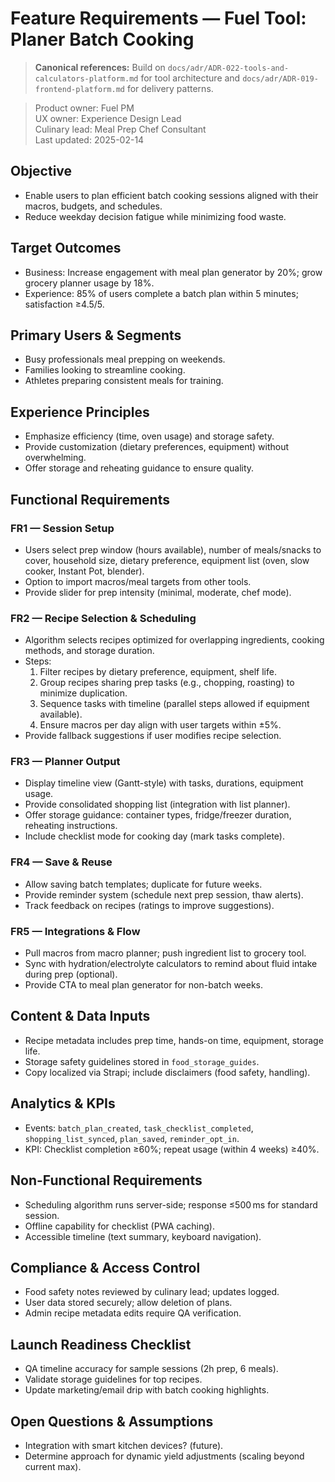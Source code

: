# Feature Requirements — Fuel Tool: Planer Batch Cooking

> **Canonical references:** Build on `docs/adr/ADR-022-tools-and-calculators-platform.md` for tool architecture and `docs/adr/ADR-019-frontend-platform.md` for delivery patterns.

> Product owner: Fuel PM  
> UX owner: Experience Design Lead  
> Culinary lead: Meal Prep Chef Consultant  
> Last updated: 2025-02-14

## Objective
- Enable users to plan efficient batch cooking sessions aligned with their macros, budgets, and schedules.
- Reduce weekday decision fatigue while minimizing food waste.

## Target Outcomes
- Business: Increase engagement with meal plan generator by 20%; grow grocery planner usage by 18%.
- Experience: 85% of users complete a batch plan within 5 minutes; satisfaction ≥4.5/5.

## Primary Users & Segments
- Busy professionals meal prepping on weekends.
- Families looking to streamline cooking.
- Athletes preparing consistent meals for training.

## Experience Principles
- Emphasize efficiency (time, oven usage) and storage safety.
- Provide customization (dietary preferences, equipment) without overwhelming.
- Offer storage and reheating guidance to ensure quality.

## Functional Requirements

### FR1 — Session Setup
- Users select prep window (hours available), number of meals/snacks to cover, household size, dietary preference, equipment list (oven, slow cooker, Instant Pot, blender).
- Option to import macros/meal targets from other tools.
- Provide slider for prep intensity (minimal, moderate, chef mode).

### FR2 — Recipe Selection & Scheduling
- Algorithm selects recipes optimized for overlapping ingredients, cooking methods, and storage duration.
- Steps:
    1. Filter recipes by dietary preference, equipment, shelf life.
    2. Group recipes sharing prep tasks (e.g., chopping, roasting) to minimize duplication.
    3. Sequence tasks with timeline (parallel steps allowed if equipment available).
    4. Ensure macros per day align with user targets within ±5%.
- Provide fallback suggestions if user modifies recipe selection.

### FR3 — Planner Output
- Display timeline view (Gantt-style) with tasks, durations, equipment usage.
- Provide consolidated shopping list (integration with list planner).
- Offer storage guidance: container types, fridge/freezer duration, reheating instructions.
- Include checklist mode for cooking day (mark tasks complete).

### FR4 — Save & Reuse
- Allow saving batch templates; duplicate for future weeks.
- Provide reminder system (schedule next prep session, thaw alerts).
- Track feedback on recipes (ratings to improve suggestions).

### FR5 — Integrations & Flow
- Pull macros from macro planner; push ingredient list to grocery tool.
- Sync with hydration/electrolyte calculators to remind about fluid intake during prep (optional).
- Provide CTA to meal plan generator for non-batch weeks.

## Content & Data Inputs
- Recipe metadata includes prep time, hands-on time, equipment, storage life.
- Storage safety guidelines stored in `food_storage_guides`.
- Copy localized via Strapi; include disclaimers (food safety, handling).

## Analytics & KPIs
- Events: `batch_plan_created`, `task_checklist_completed`, `shopping_list_synced`, `plan_saved`, `reminder_opt_in`.
- KPI: Checklist completion ≥60%; repeat usage (within 4 weeks) ≥40%.

## Non-Functional Requirements
- Scheduling algorithm runs server-side; response ≤500 ms for standard session.
- Offline capability for checklist (PWA caching).
- Accessible timeline (text summary, keyboard navigation).

## Compliance & Access Control
- Food safety notes reviewed by culinary lead; updates logged.
- User data stored securely; allow deletion of plans.
- Admin recipe metadata edits require QA verification.

## Launch Readiness Checklist
- QA timeline accuracy for sample sessions (2h prep, 6 meals).
- Validate storage guidelines for top recipes.
- Update marketing/email drip with batch cooking highlights.

## Open Questions & Assumptions
- Integration with smart kitchen devices? (future).
- Determine approach for dynamic yield adjustments (scaling beyond current max).
